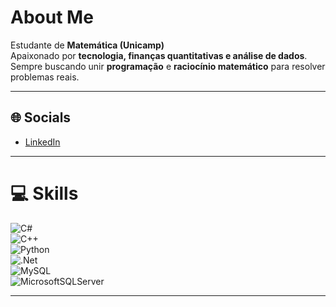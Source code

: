 #  About Me
Estudante de **Matemática (Unicamp)**  
Apaixonado por **tecnologia, finanças quantitativas e análise de dados**.  
Sempre buscando unir **programação** e **raciocínio matemático** para resolver problemas reais. 

---

## 🌐 Socials
- [LinkedIn](https://www.linkedin.com/in/mrodrigues077/)  

---

# 💻 Skills
![C#](https://img.shields.io/badge/c%23-%23239120.svg?style=for-the-badge&logo=csharp&logoColor=white)  
![C++](https://img.shields.io/badge/c++-%2300599C.svg?style=for-the-badge&logo=c%2B%2B&logoColor=white)  
![Python](https://img.shields.io/badge/python-3670A0?style=for-the-badge&logo=python&logoColor=ffdd54)  
![.Net](https://img.shields.io/badge/.NET-5C2D91?style=for-the-badge&logo=.net&logoColor=white)  
![MySQL](https://img.shields.io/badge/mysql-%2300000f.svg?style=for-the-badge&logo=mysql&logoColor=white)  
![MicrosoftSQLServer](https://img.shields.io/badge/Microsoft%20SQL%20Server-CC2927?style=for-the-badge&logo=microsoft%20sql%20server&logoColor=white)  

---

<!-- Proudly created with GPRM ( https://gprm.itsvg.in ) -->

